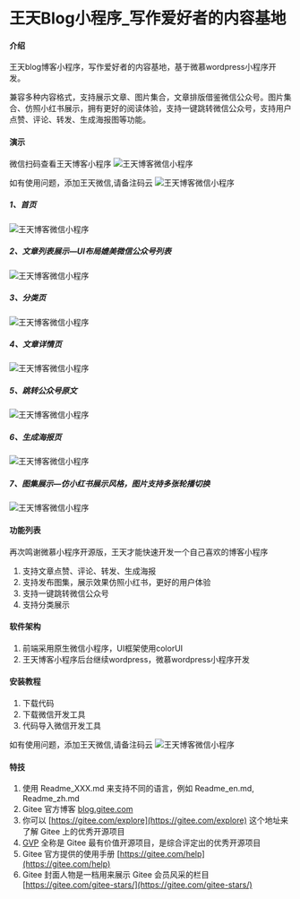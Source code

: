 # 王天Blog小程序_写作爱好者的内容基地

#### 介绍

王天blog博客小程序，写作爱好者的内容基地，基于微慕wordpress小程序开发。

兼容多种内容格式，支持展示文章、图片集合，文章排版借鉴微信公众号。图片集合、仿照小红书展示，拥有更好的阅读体验，支持一键跳转微信公众号，支持用户点赞、评论、转发、生成海报图等功能。


#### 演示
微信扫码查看王天博客小程序
![王天博客微信小程序](https://wx.dslcv.com/gh_7984c8685e73_258.jpg) 

如有使用问题，添加王天微信,请备注码云
![王天博客微信小程序](https://wx.dslcv.com/jingtai/xiaochengxu/wtwx.jpg)
##### 1、首页

![王天博客微信小程序](https://wx.dslcv.com/jingtai/xiaochengxu/4.jpg)

##### 2、文章列表展示—UI布局媲美微信公众号列表

![王天博客微信小程序](https://wx.dslcv.com/jingtai/xiaochengxu/5.jpg) 

##### 3、分类页

![王天博客微信小程序](https://wx.dslcv.com/jingtai/xiaochengxu/6.jpg) 

##### 4、文章详情页

![王天博客微信小程序](https://wx.dslcv.com/jingtai/xiaochengxu/2.jpg) 

##### 5、跳转公众号原文

![王天博客微信小程序](https://wx.dslcv.com/jingtai/xiaochengxu/7.jpg) 

##### 6、生成海报页

![王天博客微信小程序](https://wx.dslcv.com/jingtai/xiaochengxu/3.jpg) 

##### 7、图集展示—仿小红书展示风格，图片支持多张轮播切换

![王天博客微信小程序](https://wx.dslcv.com/jingtai/xiaochengxu/1.jpg) 
#### 功能列表

再次鸣谢微慕小程序开源版，王天才能快速开发一个自己喜欢的博客小程序

1. 支持文章点赞、评论、转发、生成海报
2. 支持发布图集，展示效果仿照小红书，更好的用户体验
3. 支持一键跳转微信公众号
4. 支持分类展示

#### 软件架构

1. 前端采用原生微信小程序，UI框架使用colorUI
2. 王天博客小程序后台继续wordpress，微慕wordpress小程序开发
#### 安装教程

1.  下载代码
2.  下载微信开发工具
3.  代码导入微信开发工具

如有使用问题，添加王天微信,请备注码云
![王天博客微信小程序](https://wx.dslcv.com/jingtai/xiaochengxu/wtwx.jpg)

#### 特技

1.  使用 Readme\_XXX.md 来支持不同的语言，例如 Readme\_en.md, Readme\_zh.md
2.  Gitee 官方博客 [blog.gitee.com](https://blog.gitee.com)
3.  你可以 [https://gitee.com/explore](https://gitee.com/explore) 这个地址来了解 Gitee 上的优秀开源项目
4.  [GVP](https://gitee.com/gvp) 全称是 Gitee 最有价值开源项目，是综合评定出的优秀开源项目
5.  Gitee 官方提供的使用手册 [https://gitee.com/help](https://gitee.com/help)
6.  Gitee 封面人物是一档用来展示 Gitee 会员风采的栏目 [https://gitee.com/gitee-stars/](https://gitee.com/gitee-stars/)
